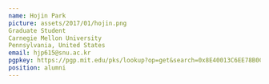 ```yaml
---
name: Hojin Park
picture: assets/2017/01/hojin.png  
Graduate Student  
Carnegie Mellon University  
Pennsylvania, United States  
email: hjp615@snu.ac.kr
pgpkey: https://pgp.mit.edu/pks/lookup?op=get&search=0x8E40013C6EE78B0C
position: alumni
---
```

